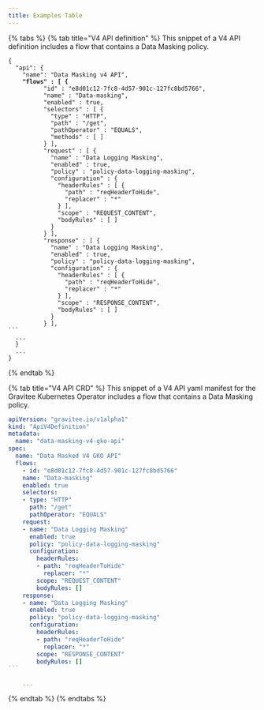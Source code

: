 ```yaml
---
title: Examples Table
---
```


{% tabs %}
{% tab title="V4 API definition" %}
This snippet of a V4 API definition includes a flow that contains a Data Masking policy.

<pre class="language-json"><code class="lang-json">{
  "api": {
    "name": "Data Masking v4 API",
<strong>    "flows" : [ {
</strong>          "id" : "e8d01c12-7fc8-4d57-901c-127fc8bd5766",
          "name" : "Data-masking",
          "enabled" : true,
          "selectors" : [ {
            "type" : "HTTP",
            "path" : "/get",
            "pathOperator" : "EQUALS",
            "methods" : [ ]
          } ],
          "request" : [ {
            "name" : "Data Logging Masking",
            "enabled" : true,
            "policy" : "policy-data-logging-masking",
            "configuration" : {
              "headerRules" : [ {
                "path" : "reqHeaderToHide",
                "replacer" : "*"
              } ],
              "scope" : "REQUEST_CONTENT",
              "bodyRules" : [ ]
            }
          } ],
          "response" : [ {
            "name" : "Data Logging Masking",
            "enabled" : true,
            "policy" : "policy-data-logging-masking",
            "configuration" : {
              "headerRules" : [ {
                "path" : "reqHeaderToHide",
                "replacer" : "*"
              } ],
              "scope" : "RESPONSE_CONTENT",
              "bodyRules" : [ ]
            }
          } ],
```
  ...
  }
  ...
}
</code></pre>
{% endtab %}

{% tab title="V4 API CRD" %}
This snippet of a V4 API yaml manifest for the Gravitee Kubernetes Operator includes a flow that contains a Data Masking policy.

````yaml
apiVersion: "gravitee.io/v1alpha1"
kind: "ApiV4Definition"
metadata:
  name: "data-masking-v4-gko-api"
spec:
  name: "Data Masked V4 GKO API"
  flows:
    - id: "e8d01c12-7fc8-4d57-901c-127fc8bd5766"
    name: "Data-masking"
    enabled: true
    selectors:
    - type: "HTTP"
      path: "/get"
      pathOperator: "EQUALS"
    request:
    - name: "Data Logging Masking"
      enabled: true
      policy: "policy-data-logging-masking"
      configuration:
        headerRules:
        - path: "reqHeaderToHide"
          replacer: "*"
        scope: "REQUEST_CONTENT"
        bodyRules: []
    response:
    - name: "Data Logging Masking"
      enabled: true
      policy: "policy-data-logging-masking"
      configuration:
        headerRules:
        - path: "reqHeaderToHide"
          replacer: "*"
        scope: "RESPONSE_CONTENT"
        bodyRules: []
```
        
    ...
````
{% endtab %}
{% endtabs %}
